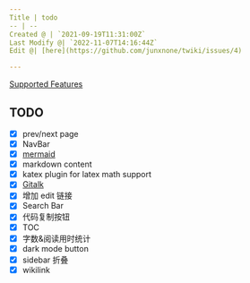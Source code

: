 ```yaml
---
Title | todo
-- | --
Created @ | `2021-09-19T11:31:00Z`
Last Modify @| `2022-11-07T14:16:44Z`
Edit @| [here](https://github.com/junxnone/twiki/issues/4)

---
```

[Supported Features](/Supported_Features)

## TODO
- [x] prev/next page
- [x] NavBar
- [x] [mermaid](https://github.com/Leward/mermaid-docsify)
- [x] markdown content
- [x] katex plugin for latex math support
- [x] [Gitalk](https://github.com/gitalk/gitalk/blob/master/readme-cn.md)
- [x] 增加 edit 链接
- [x] Search Bar
- [x] 代码复制按钮
- [x] TOC
- [x] 字数&阅读用时统计
- [x] dark mode button
- [x] sidebar 折叠
- [x] wikilink
